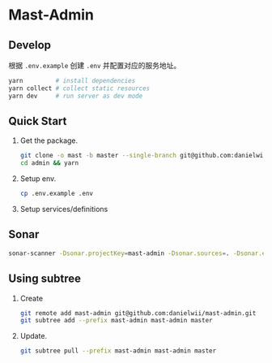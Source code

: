 # Mast-Admin

## Develop

根据 `.env.example` 创建 `.env` 并配置对应的服务地址。

```bash
yarn         # install dependencies
yarn collect # collect static resources
yarn dev     # run server as dev mode
```

## Quick Start

1. Get the package.
    ```bash
    git clone -o mast -b master --single-branch git@github.com:danielwii/mast-admin.git admin
    cd admin && yarn
    ```
2. Setup env.
    ```bash
    cp .env.example .env
    ```
3. Setup services/definitions

## Sonar

```bash
sonar-scanner -Dsonar.projectKey=mast-admin -Dsonar.sources=. -Dsonar.exclusions=stories/**/*
```

## Using subtree

1. Create
    ```bash
    git remote add mast-admin git@github.com:danielwii/mast-admin.git
    git subtree add --prefix mast-admin mast-admin master
    ```

2. Update.
    ```bash
    git subtree pull --prefix mast-admin mast-admin master
    ```
